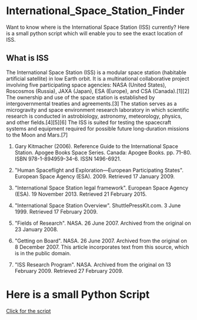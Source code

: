 # International_Space_Station_Finder
Want to know where is the International Space Station (ISS) currently? Here is a small python script which will enable you to see the exact location of ISS.

## What is ISS
The International Space Station (ISS) is a modular space station (habitable artificial satellite) in low Earth orbit. It is a multinational collaborative project involving five participating space agencies: NASA (United States), Roscosmos (Russia), JAXA (Japan), ESA (Europe), and CSA (Canada).[1][2] The ownership and use of the space station is established by intergovernmental treaties and agreements.[3] The station serves as a microgravity and space environment research laboratory in which scientific research is conducted in astrobiology, astronomy, meteorology, physics, and other fields.[4][5][6] The ISS is suited for testing the spacecraft systems and equipment required for possible future long-duration missions to the Moon and Mars.[7]


1. Gary Kitmacher (2006). Reference Guide to the International Space Station. Apogee Books Space Series. Canada: Apogee Books. pp. 71–80. ISBN 978-1-894959-34-6. ISSN 1496-6921.
 
2. "Human Spaceflight and Exploration—European Participating States". European Space Agency (ESA). 2009. Retrieved 17 January 2009.
 
3. "International Space Station legal framework". European Space Agency (ESA). 19 November 2013. Retrieved 21 February 2015.
 
4. "International Space Station Overview". ShuttlePressKit.com. 3 June 1999. Retrieved 17 February 2009.

5. "Fields of Research". NASA. 26 June 2007. Archived from the original on 23 January 2008.
 
6. "Getting on Board". NASA. 26 June 2007. Archived from the original on 8 December 2007.  This article incorporates text from this source, which is in the public domain.
 
7. "ISS Research Program". NASA. Archived from the original on 13 February 2009. Retrieved 27 February 2009.

# Here is a small Python Script
[Click for the script](https://github.com/ArdaCet/International_Space_Station)
